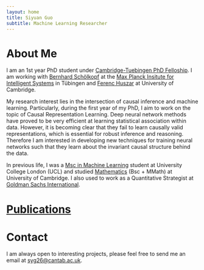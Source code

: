 ```yaml
---
layout: home
title: Siyuan Guo
subtitle: Machine Learning Researcher
---
```


# About Me
I am an 1st year PhD student under [Cambridge-Tuebingen PhD Felloship](http://mlg.eng.cam.ac.uk/?page_id=1458). I am working with [Bernhard Schölkopf](https://www.is.mpg.de/person/bs) at the [Max Planck Insitute for Intelligent Systems](https://ei.is.tuebingen.mpg.de/) in Tübingen and [Ferenc Huszar](https://www.inference.vc/about/) at University of Cambridge.

My research interest lies in the intersection of causal inference and machine learning. Particularly, during the first year of my PhD, I aim to work on the topic of Causal Representation Learning. Deep neural network methods have proved to be very efficient at learning statistical association within data. However, it is becoming clear that they fail to learn causally valid representations, which is essential for robust inference and reasoning. Therefore I am interested in developing new techniques for training neural networks such that they learn about the invariant causal structure behind the data.

In previous life, I was a [Msc in Machine Learning](https://www.ucl.ac.uk/prospective-students/graduate/taught-degrees/machine-learning-msc) student at University College London (UCL) and studied [Mathematics](https://www.maths.cam.ac.uk/) (Bsc + MMath) at University of Cambridge. I also used to work as a Quantitative Strategist at [Goldman Sachs International](https://www.goldmansachs.com/).

# [Publications](https://siyuanguo.com/publications/)

# Contact
I am always open to interesting projects, please feel free to send me an email at [syg26@cantab.ac.uk](mailto:syg26@cantab.ac.uk). 


